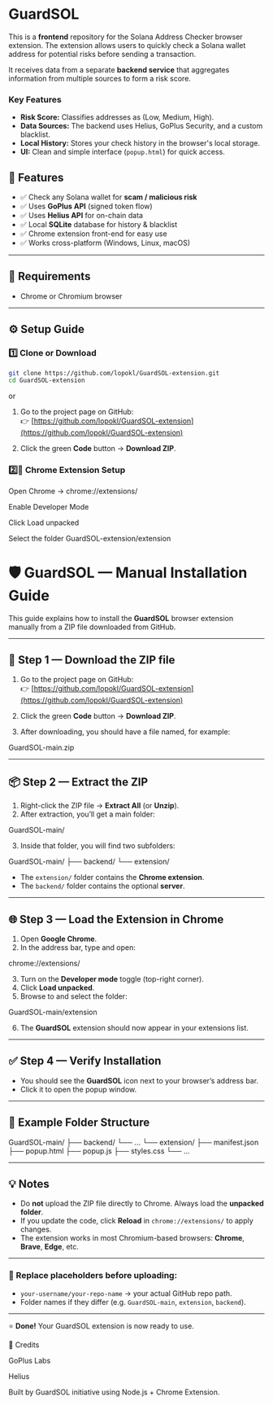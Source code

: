 # GuardSOL

This is a **frontend** repository for the Solana Address Checker browser extension. The extension allows users to quickly check a Solana wallet address for potential risks before sending a transaction.

It receives data from a separate **backend service** that aggregates information from multiple sources to form a risk score.

### Key Features

* **Risk Score:** Classifies addresses as (Low, Medium, High).
* **Data Sources:** The backend uses Helius, GoPlus Security, and a custom blacklist.
* **Local History:** Stores your check history in the browser's local storage.
* **UI:** Clean and simple interface (`popup.html`) for quick access.


## 🚀 Features

- ✅ Check any Solana wallet for **scam / malicious risk**
- ✅ Uses **GoPlus API** (signed token flow)
- ✅ Uses **Helius API** for on-chain data
- ✅ Local **SQLite** database for history & blacklist
- ✅ Chrome extension front-end for easy use
- ✅ Works cross-platform (Windows, Linux, macOS)

---

## 🧩 Requirements

- Chrome or Chromium browser

---

## ⚙️ Setup Guide

### 1️⃣ Clone or Download

```bash
git clone https://github.com/lopokl/GuardSOL-extension.git
cd GuardSOL-extension
```
or
1. Go to the project page on GitHub:  
   👉 [https://github.com/lopokl/GuardSOL-extension](https://github.com/lopokl/GuardSOL-extension)

2. Click the green **Code** button → **Download ZIP**.
### 2️⃣🧩 Chrome Extension Setup

Open Chrome → chrome://extensions/

Enable Developer Mode

Click Load unpacked

Select the folder GuardSOL-extension/extension

# 🛡️ GuardSOL — Manual Installation Guide

This guide explains how to install the **GuardSOL** browser extension manually from a ZIP file downloaded from GitHub.

---

## 🧩 Step 1 — Download the ZIP file

1. Go to the project page on GitHub:  
   👉 [https://github.com/lopokl/GuardSOL-extension](https://github.com/lopokl/GuardSOL-extension)

2. Click the green **Code** button → **Download ZIP**.

3. After downloading, you should have a file named, for example:

GuardSOL-main.zip


---

## 📦 Step 2 — Extract the ZIP

1. Right-click the ZIP file → **Extract All** (or **Unzip**).
2. After extraction, you’ll get a main folder:

GuardSOL-main/


3. Inside that folder, you will find two subfolders:

GuardSOL-main/
├── backend/
└── extension/


- The `extension/` folder contains the **Chrome extension**.
- The `backend/` folder contains the optional **server**.

---

## 🌐 Step 3 — Load the Extension in Chrome

1. Open **Google Chrome**.
2. In the address bar, type and open:

chrome://extensions/

3. Turn on the **Developer mode** toggle (top-right corner).
4. Click **Load unpacked**.
5. Browse to and select the folder:

GuardSOL-main/extension


6. The **GuardSOL** extension should now appear in your extensions list.

---

## ✅ Step 4 — Verify Installation

- You should see the **GuardSOL** icon next to your browser’s address bar.
- Click it to open the popup window.

---

## 📁 Example Folder Structure

GuardSOL-main/
├── backend/
└── ...
└── extension/
├── manifest.json
├── popup.html
├── popup.js
├── styles.css
└── ...


---

## 💡 Notes

- Do **not** upload the ZIP file directly to Chrome. Always load the **unpacked folder**.
- If you update the code, click **Reload** in `chrome://extensions/` to apply changes.
- The extension works in most Chromium-based browsers: **Chrome**, **Brave**, **Edge**, etc.

---

### 🧠 Replace placeholders before uploading:
- `your-username/your-repo-name` → your actual GitHub repo path.  
- Folder names if they differ (e.g. `GuardSOL-main`, `extension`, `backend`).

---

⭐ **Done!** Your GuardSOL extension is now ready to use.

🙌 Credits

GoPlus Labs

Helius

Built by GuardSOL initiative using Node.js + Chrome Extension.
